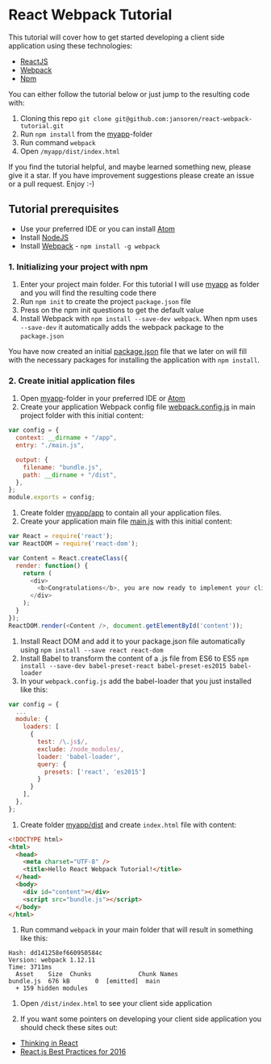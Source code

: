 # React Webpack Tutorial

This tutorial will cover how to get started developing a client side application using these technologies:
- [ReactJS](https://facebook.github.io/react/)
- [Webpack](https://webpack.github.io/)
- [Npm](https://docs.npmjs.com/getting-started/what-is-npm)

You can either follow the tutorial below or just jump to the resulting code with:

1. Cloning this repo `git clone git@github.com:jansoren/react-webpack-tutorial.git`
1. Run `npm install` from the [myapp](/myapp)-folder
1. Run command `webpack`
1. Open `/myapp/dist/index.html`

If you find the tutorial helpful, and maybe learned something new, please give it a star. If you have improvement suggestions please create an issue or a pull request. Enjoy :-)

## Tutorial prerequisites

- Use your preferred IDE or you can install [Atom](https://atom.io/)
- Install [NodeJS](https://nodejs.org/en/download/)
- Install [Webpack](https://webpack.github.io/) - `npm install -g webpack`

### 1. Initializing your project with npm

1. Enter your project main folder. For this tutorial I will use [myapp](/myapp) as folder and you will find the resulting code there
1. Run `npm init` to create the project `package.json` file
1. Press <enter> on the npm init questions to get the default value
1. Install Webpack with `npm install --save-dev webpack`. When npm uses `--save-dev` it automatically adds the webpack package to the `package.json`

You have now created an initial [package.json](/myapp/package.json) file that we later on will fill with the necessary packages for installing the application with `npm install`.

### 2. Create initial application files

1. Open [myapp](/myapp)-folder in your preferred IDE or [Atom](https://atom.io/)
1. Create your application Webpack config file [webpack.config.js](/myapp/webpack.config.js) in main project folder with this initial content:
  ```javascript
  var config = {
    context: __dirname + "/app",
    entry: "./main.js",

    output: {
      filename: "bundle.js",
      path: __dirname + "/dist",
    },
  };
  module.exports = config;
  ```

1. Create folder [myapp/app](/myapp/app) to contain all your application files.
1. Create your application main file [main.js](/myapp/app/main.js) with this initial content:
  ```javascript
  var React = require('react');
  var ReactDOM = require('react-dom');

  var Content = React.createClass({
    render: function() {
      return (
        <div>
          <b>Congratulations</b>, you are now ready to implement your client side application! Enjoy :-)
        </div>
      );
    }
  });
  ReactDOM.render(<Content />, document.getElementById('content'));
  ```

1. Install React DOM and add it to your package.json file automatically using `npm install --save react react-dom`
1. Install Babel to transform the content of a .js file from ES6 to ES5 `npm install --save-dev babel-preset-react babel-preset-es2015 babel-loader`
1. In your `webpack.config.js` add the babel-loader that you just installed like this:
  ```javascript
  var config = {
    ...
    module: {
      loaders: [
        {
          test: /\.js$/,
          exclude: /node_modules/,
          loader: 'babel-loader',
          query: {
            presets: ['react', 'es2015']
          }
        }
      ],
    },
  };
  ```

1. Create folder [myapp/dist](/myapp/dist) and create `index.html` file with content:
  ```html
  <!DOCTYPE html>
  <html>
    <head>
      <meta charset="UTF-8" />
      <title>Hello React Webpack Tutorial!</title>
    </head>
    <body>
      <div id="content"></div>
      <script src="bundle.js"></script>
    </body>
  </html>
  ```

1. Run command `webpack` in your main folder that will result in something like this:
  ```
  Hash: dd141258ef660950584c
  Version: webpack 1.12.11
  Time: 3711ms
    Asset    Size  Chunks             Chunk Names
  bundle.js  676 kB       0  [emitted]  main
    + 159 hidden modules
  ```

1. Open `/dist/index.html` to see your client side application

1. If you want some pointers on developing your client side application you should check these sites out:
  - [Thinking in React](https://facebook.github.io/react/docs/thinking-in-react.html)
  - [React.js Best Practices for 2016](https://blog.risingstack.com/react-js-best-practices-for-2016/)
